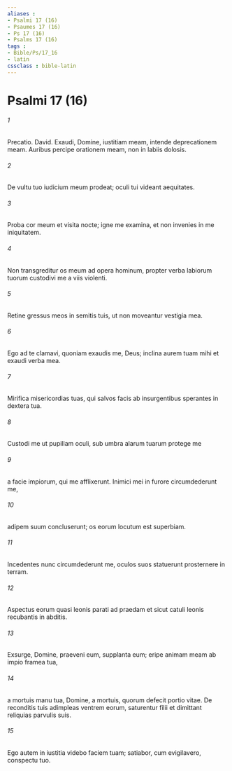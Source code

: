 ```yaml
---
aliases : 
- Psalmi 17 (16)
- Psaumes 17 (16)
- Ps 17 (16)
- Psalms 17 (16)
tags : 
- Bible/Ps/17_16
- latin
cssclass : bible-latin
---
```


# Psalmi 17 (16)

###### 1
Precatio. David. Exaudi, Domine, iustitiam meam, intende deprecationem meam. Auribus percipe orationem meam, non in labiis dolosis.
###### 2
De vultu tuo iudicium meum prodeat; oculi tui videant aequitates.
###### 3
Proba cor meum et visita nocte; igne me examina, et non invenies in me iniquitatem.
###### 4
Non transgreditur os meum ad opera hominum, propter verba labiorum tuorum custodivi me a viis violenti.
###### 5
Retine gressus meos in semitis tuis, ut non moveantur vestigia mea.
###### 6
Ego ad te clamavi, quoniam exaudis me, Deus; inclina aurem tuam mihi et exaudi verba mea.
###### 7
Mirifica misericordias tuas, qui salvos facis ab insurgentibus sperantes in dextera tua.
###### 8
Custodi me ut pupillam oculi, sub umbra alarum tuarum protege me
###### 9
a facie impiorum, qui me afflixerunt. Inimici mei in furore circumdederunt me,
###### 10
adipem suum concluserunt; os eorum locutum est superbiam.
###### 11
Incedentes nunc circumdederunt me, oculos suos statuerunt prosternere in terram.
###### 12
Aspectus eorum quasi leonis parati ad praedam et sicut catuli leonis recubantis in abditis.
###### 13
Exsurge, Domine, praeveni eum, supplanta eum; eripe animam meam ab impio framea tua,
###### 14
a mortuis manu tua, Domine, a mortuis, quorum defecit portio vitae. De reconditis tuis adimpleas ventrem eorum, saturentur filii et dimittant reliquias parvulis suis.
###### 15
Ego autem in iustitia videbo faciem tuam; satiabor, cum evigilavero, conspectu tuo.
